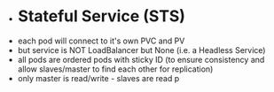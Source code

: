 - # Stateful Service (STS)
- each pod will connect to it's own PVC and PV
- but service is NOT LoadBalancer but None (i.e. a Headless Service)
- all pods are ordered pods with sticky ID (to ensure consistency and allow slaves/master to find each other for replication)
- only master is read/write - slaves are read p